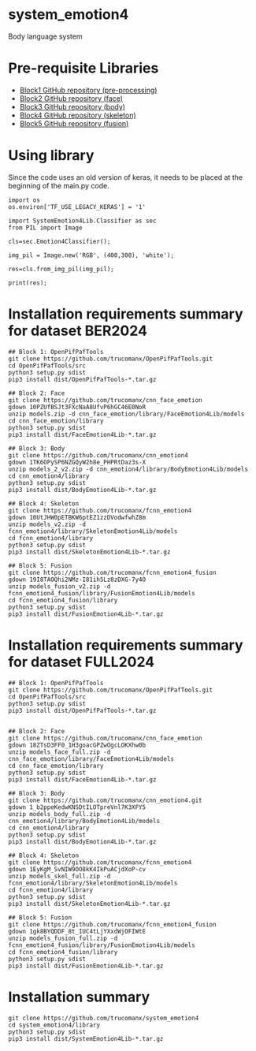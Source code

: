 # system_emotion4
Body language system 

# Pre-requisite Libraries

* [Block1 GitHub repository (pre-processing)](https://github.com/trucomanx/OpenPifPafTools)
* [Block2 GitHub repository (face)](https://github.com/trucomanx/cnn_face_emotion)
* [Block3 GitHub repository (body)](https://github.com/trucomanx/cnn_emotion4)
* [Block4 GitHub repository (skeleton)](https://github.com/trucomanx/fcnn_emotion4)
* [Block5 GitHub repository (fusion)](https://github.com/trucomanx/fcnn_emotion4_fusion)

# Using library
Since the code uses an old version of keras, it needs to be placed at the beginning of the main.py code.

    import os
    os.environ['TF_USE_LEGACY_KERAS'] = '1'

    import SystemEmotion4Lib.Classifier as sec
    from PIL import Image
    
    cls=sec.Emotion4Classifier();

    img_pil = Image.new('RGB', (400,300), 'white');

    res=cls.from_img_pil(img_pil);

    print(res);


# Installation requirements summary for dataset BER2024

    ## Block 1: OpenPifPafTools
    git clone https://github.com/trucomanx/OpenPifPafTools.git
    cd OpenPifPafTools/src
    python3 setup.py sdist
    pip3 install dist/OpenPifPafTools-*.tar.gz
    
    ## Block 2: Face
    git clone https://github.com/trucomanx/cnn_face_emotion
    gdown 10PZUfBSJt3FXcNaA8UfvP6hGC46E0NoR
    unzip models.zip -d cnn_face_emotion/library/FaceEmotion4Lib/models
    cd cnn_face_emotion/library
    python3 setup.py sdist
    pip3 install dist/FaceEmotion4Lib-*.tar.gz
    
    ## Block 3: Body
    git clone https://github.com/trucomanx/cnn_emotion4
    gdown 1TK6OPySP6NZGQyW2h8e_PHPRtDaz3s-X
    unzip models_2_v2.zip -d cnn_emotion4/library/BodyEmotion4Lib/models
    cd cnn_emotion4/library
    python3 setup.py sdist
    pip3 install dist/BodyEmotion4Lib-*.tar.gz
    
    ## Block 4: Skeleton
    git clone https://github.com/trucomanx/fcnn_emotion4
    gdown 10UtJHW0pETBKW6ptEZ1zzDVodwfwhZ8m
    unzip models_v2.zip -d fcnn_emotion4/library/SkeletonEmotion4Lib/models
    cd fcnn_emotion4/library
    python3 setup.py sdist
    pip3 install dist/SkeletonEmotion4Lib-*.tar.gz
    
    ## Block 5: Fusion
    git clone https://github.com/trucomanx/fcnn_emotion4_fusion
    gdown 19I8TAOQhi2NMz-I81ih5Lz8zDXG-7y4O
    unzip models_fusion_v2.zip -d fcnn_emotion4_fusion/library/FusionEmotion4Lib/models
    cd fcnn_emotion4_fusion/library
    python3 setup.py sdist
    pip3 install dist/FusionEmotion4Lib-*.tar.gz


# Installation requirements summary for dataset FULL2024


    ## Block 1: OpenPifPafTools
    git clone https://github.com/trucomanx/OpenPifPafTools.git
    cd OpenPifPafTools/src
    python3 setup.py sdist
    pip3 install dist/OpenPifPafTools-*.tar.gz


    ## Block 2: Face
    git clone https://github.com/trucomanx/cnn_face_emotion
    gdown 18ZTsD3FF0_1H3goacGPZwOgcLOKXhw0b
    unzip models_face_full.zip -d cnn_face_emotion/library/FaceEmotion4Lib/models
    cd cnn_face_emotion/library
    python3 setup.py sdist
    pip3 install dist/FaceEmotion4Lib-*.tar.gz
    
    ## Block 3: Body
    git clone https://github.com/trucomanx/cnn_emotion4.git
    gdown 1_b2ppeKedwKNSDtILOTpreVnl7K3XFY5
    unzip models_body_full.zip -d cnn_emotion4/library/BodyEmotion4Lib/models
    cd cnn_emotion4/library
    python3 setup.py sdist
    pip3 install dist/BodyEmotion4Lib-*.tar.gz

    ## Block 4: Skeleton
    git clone https://github.com/trucomanx/fcnn_emotion4
    gdown 1EyKgM_SvNIW9OO8kK4IkPuACjdXoP-cv
    unzip models_skel_full.zip -d fcnn_emotion4/library/SkeletonEmotion4Lib/models
    cd fcnn_emotion4/library
    python3 setup.py sdist
    pip3 install dist/SkeletonEmotion4Lib-*.tar.gz
    
    ## Block 5: Fusion
    git clone https://github.com/trucomanx/fcnn_emotion4_fusion
    gdown 1gk8BYQDDF_8t_IUC4tLjYXxdWjOFIWtE
    unzip models_fusion_full.zip -d fcnn_emotion4_fusion/library/FusionEmotion4Lib/models
    cd fcnn_emotion4_fusion/library
    python3 setup.py sdist
    pip3 install dist/FusionEmotion4Lib-*.tar.gz

# Installation summary

    git clone https://github.com/trucomanx/system_emotion4
    cd system_emotion4/library
    python3 setup.py sdist
    pip3 install dist/SystemEmotion4Lib-*.tar.gz



